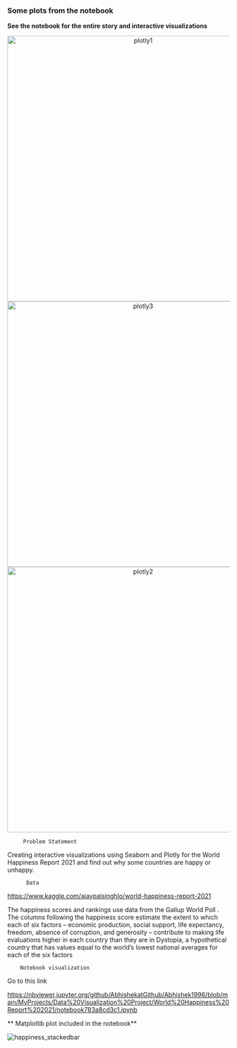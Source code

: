### **Some plots from the notebook**

**See the notebook for the entire story and interactive visualizations**


<div>
    <a href="https://plotly.com/~AbhishekVIzPlotly/129/?share_key=TvMYTI2TWBONkE9qdVxAO2" target="_blank" title="plotly1" style="display: block; text-align: center;"><img src="https://plotly.com/~AbhishekVIzPlotly/129.png?share_key=TvMYTI2TWBONkE9qdVxAO2" alt="plotly1" style="max-width: 100%;width: 600px;"  width="600" onerror="this.onerror=null;this.src='https://plotly.com/404.png';" /></a>

</div>

              
       
<div>
    <a href="https://plotly.com/~AbhishekVIzPlotly/133/?share_key=52OO8ufnIl3olGZIuZTfhc" target="_blank" title="plotly3" style="display: block; text-align: center;"><img src="https://plotly.com/~AbhishekVIzPlotly/133.png?share_key=52OO8ufnIl3olGZIuZTfhc" alt="plotly3" style="max-width: 100%;width: 600px;"  width="600" onerror="this.onerror=null;this.src='https://plotly.com/404.png';" /></a>
   
</div>

         
 <div>
    <a href="https://plotly.com/~AbhishekVIzPlotly/131/?share_key=nXLFkPK5kNUcuBLCYmvdBt" target="_blank" title="plotly2" style="display: block; text-align: center;"><img src="https://plotly.com/~AbhishekVIzPlotly/131.png?share_key=nXLFkPK5kNUcuBLCYmvdBt" alt="plotly2" style="max-width: 100%;width: 600px;"  width="600" onerror="this.onerror=null;this.src='https://plotly.com/404.png';" /></a>
   
        
         
         
         Problem Statement

Creating interactive visualizations using Seaborn and Plotly for the World Happiness Report 2021 and find out why some countries are happy or unhappy.

          Data 

https://www.kaggle.com/ajaypalsinghlo/world-happiness-report-2021

The happiness scores and rankings use data from the Gallup World Poll . The columns following the happiness score estimate the extent to which each of six factors – economic production, social support, life expectancy, freedom, absence of corruption, and generosity – contribute to making life evaluations higher in each country than they are in Dystopia, a hypothetical country that has values equal to the world’s lowest national averages for each of the six factors

        Notebook visualization

Go to this link

https://nbviewer.jupyter.org/github/AbhishekatGithub/Abhishek1996/blob/main/MyProjects/Data%20Visualization%20Project/World%20Happiness%20Report%202021/notebook783a8cd3c1.ipynb

       
** Matplotlib plot included in the notebook**
       
![happiness_stackedbar](https://user-images.githubusercontent.com/79574776/126934289-14ea4c96-9695-43d3-b186-d0b924e95a0e.png)
       
       
 
